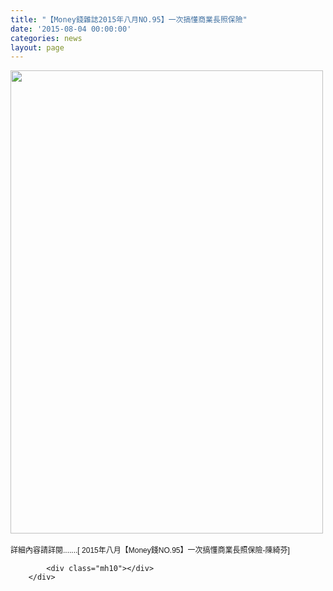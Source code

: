 ```yaml
---
title: "【Money錢雜誌2015年八月NO.95】一次搞懂商業長照保險"
date: '2015-08-04 00:00:00'
categories: news
layout: page
---
```


<div class="text">
			<div>
	<img alt="" src="http://www.leishan.com.tw/UserFiles/images/500%283%29.jpg" style="width: 500px; height: 741px;"></div>
<div>
	&nbsp;</div>
<div>
	<span style="font-size: 9pt; font-family: 新細明體, serif;">詳細內容請詳閱</span><span lang="EN-US" style="font-size: 9pt; font-family: Arial, sans-serif;">......</span><span lang="EN-US" style="font-size: 9pt; font-family: Arial, sans-serif;">.[ 2015</span><span style="font-size: 9pt; font-family: 新細明體, serif;">年八月【</span><span lang="EN-US" style="font-size: 9pt; font-family: Arial, sans-serif;">Money</span><span style="font-size: 9pt; font-family: 新細明體, serif;">錢</span><span lang="EN-US" style="font-size: 9pt; font-family: Arial, sans-serif;">NO.95</span><span style="font-size: 9pt; font-family: 新細明體, serif;">】</span><span lang="EN-US" style="font-size: 9pt; font-family: Arial, sans-serif;">一次搞懂商業長照保險-</span><span style="font-size: 9pt; font-family: 新細明體, serif;">陳綺芬</span><span lang="EN-US" style="font-size: 9pt; font-family: Arial, sans-serif;">]</span></div>

			<div class="mh10"></div>
		</div>